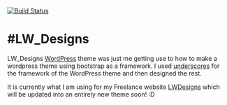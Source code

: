 [![Build Status](https://vlw2.com)](https://vlw2.com)

#LW_Designs
===


LW_Designs [WordPress](http://wordpress.org) theme was just me getting use to how to make
a wordpress theme using bootstrap as a framework. I used 
[underscores](http://underscores.me) for the framework of the WordPress theme 
and then designed the rest.

It is currently what I am using for my Freelance website [LWDesigns](https://vlw2.com)
which will be updated into an entirely new theme soon! :D







